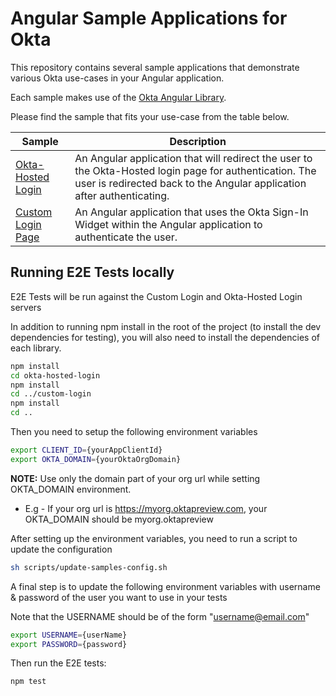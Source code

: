 # Angular Sample Applications for Okta

This repository contains several sample applications that demonstrate various Okta use-cases in your Angular application.

Each sample makes use of the [Okta Angular Library][].

Please find the sample that fits your use-case from the table below.

| Sample | Description |
|--------|-------------|
| [Okta-Hosted Login](/okta-hosted-login) | An Angular application that will redirect the user to the Okta-Hosted login page for authentication.  The user is redirected back to the Angular application after authenticating. |
| [Custom Login Page](/custom-login) | An Angular application that uses the Okta Sign-In Widget within the Angular application to authenticate the user. |


[Okta Angular Library]: https://github.com/okta/okta-oidc-js/tree/master/packages/okta-angular

## Running E2E Tests locally

E2E Tests will be run against the Custom Login and Okta-Hosted Login servers

In addition to running npm install in the root of the project (to install the dev dependencies for testing), you will also need to install the dependencies of each library.

```bash
npm install
cd okta-hosted-login
npm install
cd ../custom-login
npm install
cd ..
```
Then you need to setup the following environment variables

```bash
export CLIENT_ID={yourAppClientId}
export OKTA_DOMAIN={yourOktaOrgDomain}
```

**NOTE:** Use only the domain part of your org url while setting OKTA_DOMAIN environment.

* E.g - If your org url is https://myorg.oktapreview.com, your OKTA_DOMAIN should be myorg.oktapreview

After setting up the environment variables, you need to run a script to update the configuration

```bash
sh scripts/update-samples-config.sh
```
A final step is to update the following environment variables with username & password of the user you want to use in your tests

Note that the USERNAME should be of the form "username@email.com"

```bash
export USERNAME={userName}
export PASSWORD={password}
```

Then run the E2E tests:

```bash
npm test
```
